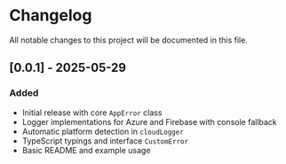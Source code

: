 # Changelog

All notable changes to this project will be documented in this file.

## [0.0.1] - 2025-05-29

### Added

- Initial release with core `AppError` class
- Logger implementations for Azure and Firebase with console fallback
- Automatic platform detection in `cloudLogger`
- TypeScript typings and interface `CustomError`
- Basic README and example usage

